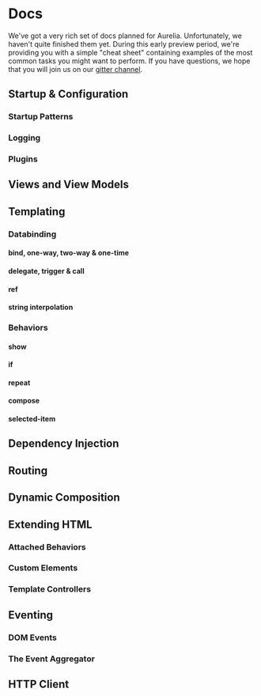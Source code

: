 # Docs

We've got a very rich set of docs planned for Aurelia. Unfortunately, we haven't quite finished them yet. During this early preview period, we're providing you with a simple "cheat sheet" containing examples of the most common tasks you might want to perform. If you have questions, we hope that you will join us on our [gitter channel](https://gitter.im/aurelia/discuss).

## Startup & Configuration

### Startup Patterns

### Logging

### Plugins

## Views and View Models

## Templating

### Databinding

#### bind, one-way, two-way & one-time

#### delegate, trigger & call

#### ref

#### string interpolation

### Behaviors

#### show

#### if

#### repeat

#### compose

#### selected-item

## Dependency Injection

## Routing

## Dynamic Composition

## Extending HTML

### Attached Behaviors

### Custom Elements

### Template Controllers

## Eventing

### DOM Events

### The Event Aggregator

## HTTP Client
